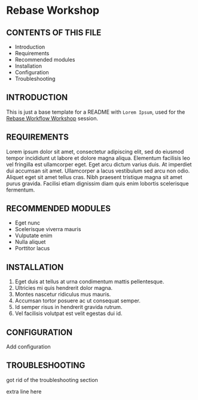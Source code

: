 # Rebase Workshop

CONTENTS OF THIS FILE
---------------------

 * Introduction
 * Requirements
 * Recommended modules
 * Installation
 * Configuration
 * Troubleshooting

 INTRODUCTION
------------
This is just a base template for a README with `Lorem Ipsum`, used for the [Rebase Workflow Workshop](https://mod4.turing.edu/lessons/rebase-workflow-workshop.html) session.

REQUIREMENTS
------------
Lorem ipsum dolor sit amet, consectetur adipiscing elit, sed do eiusmod tempor incididunt ut labore et dolore magna aliqua. Elementum facilisis leo vel fringilla est ullamcorper eget. Eget arcu dictum varius duis. At imperdiet dui accumsan sit amet. Ullamcorper a lacus vestibulum sed arcu non odio. Aliquet eget sit amet tellus cras. Nibh praesent tristique magna sit amet purus gravida. Facilisi etiam dignissim diam quis enim lobortis scelerisque fermentum.

RECOMMENDED MODULES
-------------------
- Eget nunc 
- Scelerisque viverra mauris 
- Vulputate enim 
- Nulla aliquet 
- Porttitor lacus

INSTALLATION
------------
1. Eget duis at tellus at urna condimentum mattis pellentesque. 
2. Ultricies mi quis hendrerit dolor magna. 
3. Montes nascetur ridiculus mus mauris. 
4. Accumsan tortor posuere ac ut consequat semper. 
5. Id semper risus in hendrerit gravida rutrum. 
6. Vel facilisis volutpat est velit egestas dui id.

CONFIGURATION
-------------
Add configuration 

TROUBLESHOOTING
---------------
got rid of the troubleshooting section

extra line here 